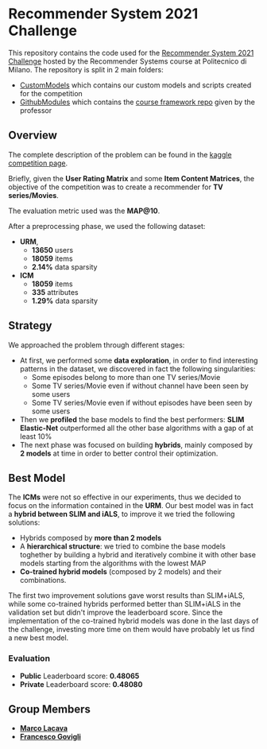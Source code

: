 # Recommender System 2021 Challenge

This repository contains the code used for the [Recommender System 2021 Challenge](https://www.kaggle.com/c/recommender-system-2021-challenge-polimi) hosted by the Recommender Systems course at Politecnico di Milano.
The repository is split in 2 main folders:
* [CustomModels](https://github.com/LacavaMarco/RecSys2021_Govigli_Lacava/tree/main/CustomModules) which contains our custom models and scripts created for the competition
* [GithubModules](https://github.com/LacavaMarco/RecSys2021_Govigli_Lacava/tree/main/GithubModules) which contains the [course framework repo](https://github.com/MaurizioFD/RecSys_Course_AT_PoliMi) given by the professor

## Overview

The complete description of the problem can be found in the [kaggle competition page](https://www.kaggle.com/c/recommender-system-2021-challenge-polimi/overview). 

Briefly, given the **User Rating Matrix** and some **Item Content Matrices**, the objective of the competition was to create a recommender for **TV series/Movies**.

The evaluation metric used was the **MAP@10**.

After a preprocessing phase, we used the following dataset:

* **URM**, 
  * **13650** users
  * **18059** items
  * **2.14%** data sparsity
* **ICM**
  * **18059** items 
  * **335** attributes
  * **1.29%** data sparsity

## Strategy
We approached the problem through different stages:
* At first, we performed some **data exploration**, in order to find interesting patterns in the dataset, 
we discovered in fact the following singularities:
  * Some episodes belong to more than one TV series/Movie
  * Some TV series/Movie even if without channel have been seen by some users
  * Some TV series/Movie even if without episodes have been seen by some users
* Then we **profiled** the base models to find the best performers: **SLIM Elastic-Net** outperformed all the other base algorithms with a gap of at least 10%
* The next phase was focused on building **hybrids**, mainly composed by **2 models** at time in order to better control their optimization.

## Best Model

The **ICMs** were not so effective in our experiments, thus we decided to focus on the information contained in the **URM**.
Our best model was in fact a **hybrid between SLIM and iALS**, to improve it we tried the following solutions:
* Hybrids composed by **more than 2 models**
* A **hierarchical structure**: we tried to combine the base models toghether by building a hybrid and iteratively combine it with other base models starting from the algorithms with the lowest MAP
* **Co-trained hybrid models** (composed by 2 models) and their combinations.

The first two improvement solutions gave worst results than SLIM+iALS, while some co-trained hybrids performed better than SLIM+iALS in the validation set but didn't improve the leaderboard score. Since the implementation of the co-trained hybrid models was done in the last days of the challenge, investing more time on them would have probably let us find a new best model.

### Evaluation
- **Public** Leaderboard score: **0.48065**
- **Private** Leaderboard score: **0.48080**

## Group Members
- [__Marco Lacava__](https://github.com/LacavaMarco)
- [__Francesco Govigli__](https://github.com/FrancescoGovigli)
